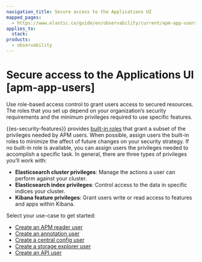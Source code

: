 ```yaml
---
navigation_title: Secure access to the Applications UI
mapped_pages:
  - https://www.elastic.co/guide/en/observability/current/apm-app-users.html
applies_to:
  stack:
products:
  - observability
---
```


# Secure access to the Applications UI [apm-app-users]

Use role-based access control to grant users access to secured resources. The roles that you set up depend on your organization’s security requirements and the minimum privileges required to use specific features.

{{es-security-features}} provides [built-in roles](/deploy-manage/users-roles/cluster-or-deployment-auth/built-in-roles.md) that grant a subset of the privileges needed by APM users. When possible, assign users the built-in roles to minimize the affect of future changes on your security strategy. If no built-in role is available, you can assign users the privileges needed to accomplish a specific task. In general, there are three types of privileges you’ll work with:

* **Elasticsearch cluster privileges**: Manage the actions a user can perform against your cluster.
* **Elasticsearch index privileges**: Control access to the data in specific indices your cluster.
* **Kibana feature privileges**: Grant users write or read access to features and apps within Kibana.

Select your use-case to get started:

* [Create an APM reader user](/solutions/observability/apm/ui-user-reader.md)
* [Create an annotation user](/solutions/observability/apm/ui-user-annotation.md)
* [Create a central config user](/solutions/observability/apm/ui-user-central-config.md)
* [Create a storage explorer user](/solutions/observability/apm/ui-user-storage-explorer.md)
* [Create an API user](/solutions/observability/apm/ui-user-api.md)
